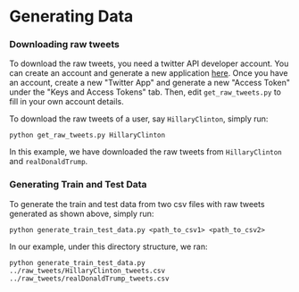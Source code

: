 # Generating Data 

### Downloading raw tweets 

To download the raw tweets, you need a twitter API developer account. You can
create an account and generate a new application
[here](https://apps.twitter.com/). Once you have an account, create a new
"Twitter App" and generate a new "Access Token" under the "Keys and Access
Tokens" tab. Then, edit `get_raw_tweets.py` to fill in your own account details.

To download the raw tweets of a user, say `HillaryClinton`, simply run:

```
python get_raw_tweets.py HillaryClinton
```

In this example, we have downloaded the raw tweets from `HillaryClinton` and
`realDonaldTrump`.


### Generating Train and Test Data

To generate the train and test data from two csv files with raw tweets generated
as shown above, simply run:

```
python generate_train_test_data.py <path_to_csv1> <path_to_csv2>
```

In our example, under this directory structure, we ran:

```
python generate_train_test_data.py ../raw_tweets/HillaryClinton_tweets.csv ../raw_tweets/realDonaldTrump_tweets.csv
```
